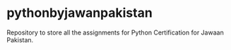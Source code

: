 # pythonbyjawanpakistan
Repository to store all the assignments for Python Certification for Jawaan Pakistan.
